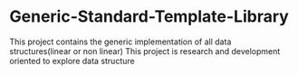 # Generic-Standard-Template-Library
This project contains the generic implementation of all data structures(linear or non linear) 
This project is research and development oriented to explore data structure
